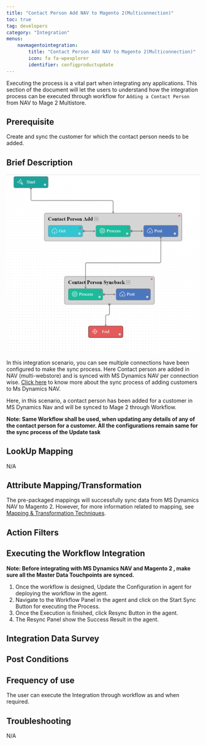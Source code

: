 ```yaml
---
title: "Contact Person Add NAV to Magento 2(Multiconnection)"
toc: true
tag: developers
category: "Integration"
menus: 
    navmagentointegration:
        title: "Contact Person Add NAV to Magento 2(Multiconnection)"
        icon: fa fa-wpexplorer
        identifier: configproductupdate
---
```


Executing the process is a vital part when integrating any applications. This section of the document will let the users to understand how the 
integration process can be executed through workflow for `Adding a Contact Person` from NAV to Mage 2 Multistore.

## Prerequisite

Create and sync the customer for which the contact person needs to be added.

## Brief Description

![contactperson-nav-mage2_workflow](/staticfiles/integration/media/contactperson-nav-mage2_workflow.png)

In this integration scenario, you can see multiple connections have been configured to make the sync process. Here Contact person are added in NAV (multi-webstore) and is synced with MS Dynamics NAV per connection wise.
[Click here](/integration/customeradd-mage2tonav/) to know more about the sync process of adding customers to Ms Dynamics NAV.

Here, in this scenario, a contact person has been added for a customer in MS Dynamics Nav and will be synced to Mage 2 through Workflow.

**Note: Same Workflow shall be used, when updating any details of any of the contact person for a customer. 
All the configurations remain same for the sync process of the Update task**

## LookUp Mapping

N/A

## Attribute Mapping/Transformation

The pre-packaged mappings will successfully sync data from MS Dynamics NAV to Magento 2. However, for more information related to mapping, see [Mapping & Transformation Techniques](/transformation/steps-to-cutomize-prebuilt-mapping/).

## Action Filters


## Executing the Workflow Integration

**Note: Before integrating with MS Dynamics NAV and Magento 2 , make sure all the Master Data Touchpoints are synced.**

1.	Once the workflow is designed, Update the Configuration in agent for deploying the workflow in the agent.
2.	Navigate to the Workflow Panel in the agent and click on the Start Sync Button for executing the Process.
3.	Once the Execution is finished, click Resync Button in the agent.
4.	The Resync Panel show the Success Result in the agent.

## Integration Data Survey



## Post Conditions



## Frequency of use

The user can execute the Integration through workflow as and when required.

## Troubleshooting

N/A
